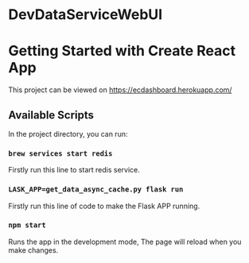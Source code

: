 # DevDataServiceWebUI

# Getting Started with Create React App

This project can be viewed on https://ecdashboard.herokuapp.com/

## Available Scripts

In the project directory, you can run:

### `brew services start redis`
Firstly run this line to start redis service.

### `LASK_APP=get_data_async_cache.py flask run`

Firstly run this line of code to make the Flask APP running.

### `npm start`

Runs the app in the development mode, The page will reload when you make changes.




